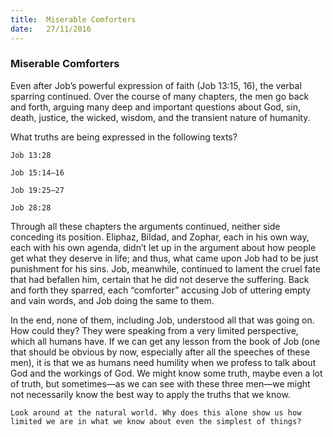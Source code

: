 ```yaml
---
title:  Miserable Comforters
date:   27/11/2016
---
```


### Miserable Comforters

Even after Job’s powerful expression of faith (Job 13:15, 16), the verbal sparring continued. Over the course of many chapters, the men go back and forth, arguing many deep and important questions about God, sin, death, justice, the wicked, wisdom, and the transient nature of humanity.

What truths are being expressed in the following texts? 

`Job 13:28`

`Job 15:14–16`

`Job 19:25–27`

`Job 28:28`

Through all these chapters the arguments continued, neither side conceding its position. Eliphaz, Bildad, and Zophar, each in his own way, each with his own agenda, didn’t let up in the argument about how people get what they deserve in life; and thus, what came upon Job had to be just punishment for his sins. Job, meanwhile, continued to lament the cruel fate that had befallen him, certain that he did not deserve the suffering. Back and forth they sparred, each “comforter” accusing Job of uttering empty and vain words, and Job doing the same to them.

In the end, none of them, including Job, understood all that was going on. How could they? They were speaking from a very limited perspective, which all humans have. If we can get any lesson from the book of Job (one that should be obvious by now, especially after all the speeches of these men), it is that we as humans need humility when we profess to talk about God and the workings of God. We might know some truth, maybe even a lot of truth, but sometimes—as we can see with these three men—we might not necessarily know the best way to apply the truths that we know.
        
`Look around at the natural world. Why does this alone show us how limited we are in what we know about even the simplest of things?`